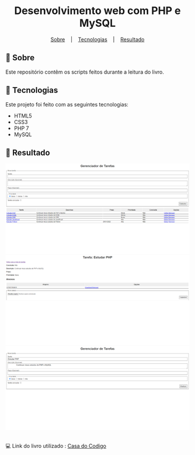<h1 align="center">
  Desenvolvimento web com PHP e MySQL
</h1>

<p align="center">
  <a href="#open_book-sobre">Sobre</a>
  &nbsp;&nbsp;&nbsp;|&nbsp;&nbsp;&nbsp;
  <a href="#hammer-tecnologias">Tecnologias</a>
  &nbsp;&nbsp;&nbsp;|&nbsp;&nbsp;&nbsp;
  <a href="#rocket-resultado">Resultado</a>
</p>

## :open_book: Sobre
Este repositório contêm os scripts feitos durante a leitura do livro.


## :hammer: Tecnologias
Este projeto foi feito com as seguintes tecnologias:
- HTML5
- CSS3
- PHP 7
- MySQL

## :rocket: Resultado

<div align="center">
  <img src="SourceReadme/result-1.png">
  <img src="SourceReadme/result-2.png">
  <img src="SourceReadme/result-3.png">
</div>

</br>

:computer: Link do livro utilizado : [Casa do Codigo](http://www.casadocodigo.com.br/products/livro-php-mysql)
